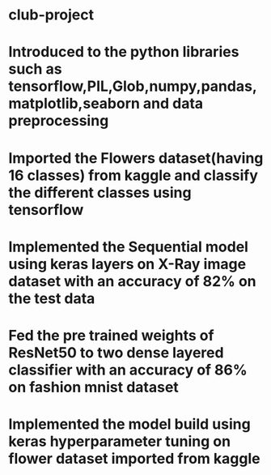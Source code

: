 # club-project
# Introduced to the python libraries such as tensorflow,PIL,Glob,numpy,pandas,matplotlib,seaborn and data preprocessing
# Imported the Flowers dataset(having 16 classes) from kaggle and classify the different classes using tensorflow
# Implemented the Sequential model using keras layers on X-Ray image dataset with an accuracy of 82% on the test data
# Fed the pre trained weights of ResNet50 to two dense layered classifier with an accuracy of 86% on fashion mnist dataset
# Implemented the model build using keras hyperparameter tuning on flower dataset imported from kaggle

